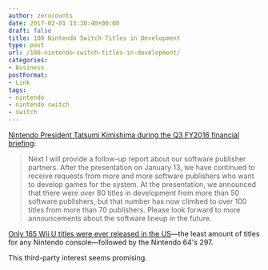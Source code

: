 ```yaml
---
author: zerocounts
date: 2017-02-01 15:30:40+00:00
draft: false
title: 100 Nintendo Switch Titles in Development
type: post
url: /100-nintendo-switch-titles-in-development/
categories:
- Business
postFormat:
- Link
tags:
- nintendo
- nintendo switch
- switch
---
```


[Nintendo President Tatsumi Kimishima during the Q3 FY2016 financial briefing](https://www.nintendo.co.jp/ir/pdf/2017/170201_2e.pdf):


<blockquote>Next I will provide a follow-up report about our software publisher partners. After the presentation on January 13, we have continued to receive requests from more and more software publishers who want to develop games for the system. At the presentation, we announced that there were over 80 titles in development from more than 50 software publishers, but that number has now climbed to over 100 titles from more than 70 publishers. Please look forward to more announcements about the software lineup in the future.</blockquote>


[Only 165 Wii U titles were ever released in the US](http://www.polygon.com/2017/1/31/14413160/nintendo-games-by-system-graphic)—the least amount of titles for any Nintendo console—followed by the Nintendo 64's 297.

This third-party interest seems promising.
